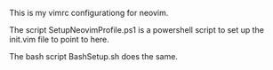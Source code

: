 This is my vimrc configurationg for neovim.

The script SetupNeovimProfile.ps1 is a powershell script to set up the init.vim file to point to here.

The bash script BashSetup.sh does the same.
